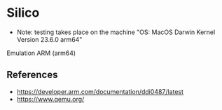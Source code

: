 # Silico

- Note: testing takes place on the machine "OS: MacOS Darwin Kernel Version 23.6.0 arm64"

Emulation ARM (arm64)

## References
- https://developer.arm.com/documentation/ddi0487/latest
- https://www.qemu.org/
